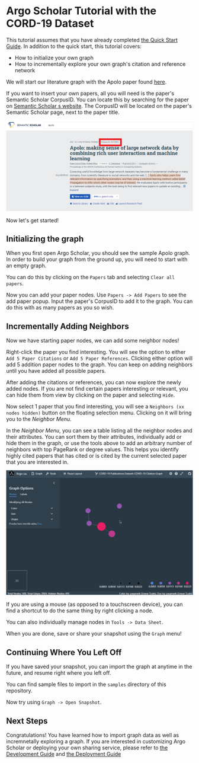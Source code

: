 # Argo Scholar Tutorial with the CORD-19 Dataset

This tutorial assumes that you have already completed [the Quick Start Guide](quickstart.md). In addition to the quick start, this tutorial covers:

- How to initialize your own graph
- How to incrementally explore your own graph's citation and reference network

We will start our literature graph with the Apolo paper found [here](https://www.semanticscholar.org/paper/Apolo%3A-making-sense-of-large-network-data-by-rich-Chau-Kittur/42936c2f2f5c8f4152494b94609fb33ec6264b8b#citing-papers).

If you want to insert your own papers, all you will need is the paper's Semantic Scholar CorpusID. You can locate this by searching for the paper on [Semantic Scholar
s website](https://www.semanticscholar.org/). The CorpusID will be located on the paper's Semantic Scholar page, next to the paper title.  

![Locating a paper's CorpusID](img/img-corpusid.png)

Now let's get started!

## Initializing the graph 

When you first open Argo Scholar, you should see the sample Apolo graph. In order to build your graph from the ground up, you will need to start with an empty graph. 

You can do this by clicking on the `Papers` tab and selecting `Clear all papers`.

Now you can add your paper nodes. Use `Papers -> Add Papers` to see the add paper popup. Input the paper's CorpusID to add it to the graph. You can do this with as many papers as you so wish.

## Incrementally Adding Neighbors

Now we have starting paper nodes, we can add some neighbor nodes! 

Right-click the paper you find interesting. You will see the option to either `Add 5 Paper Citations` or `Add 5 Paper References`. Clicking either option will add 5 addition paper nodes to the graph. You can keep on adding neighbors until you have added all possible papers. 

After adding the citations or references, you can now explore the newly added nodes. If you are not find certain papers interesting or relevant, you can hide them from view by clicking on the paper and selecting `Hide`. 

Now select 1 paper that you find interesting, you will see a `Neighbors (xx nodes hidden)` button on the floating selection menu. Clicking on it will bring you to the *Neighbor Menu*.

In the *Neighbor Menu*, you can see a table listing all the neighbor nodes and their attributes. You can sort them by their attributes, individually add or hide them in the graph, or use the tools above to add an arbitrary number of neighbors with top PageRank or degree values. This helps you identify highly cited papers that has cited or is cited by the current selected paper that you are interested in.

![Argo Scholar incremental exploration](img/video-incremental.gif)

If you are using a mouse (as opposed to a touchscreen device), you can find a shortcut to do the same thing by right clicking a node.

You can also individually manage nodes in `Tools -> Data Sheet`.

When you are done, save or share your snapshot using the `Graph` menu!

## Continuing Where You Left Off

If you have saved your snapshot, you can import the graph at anytime in the future, and resume right where you left off.

You can find sample files to import in the `samples` directory of this repository.

Now try using `Graph -> Open Snapshot`.

## Next Steps

Congratulations! You have learned how to import graph data as well as incremnetally exploring a graph. If you are interested in customizing Argo Scholar or deploying your own sharing service, please refer to [the Development Guide](development.md) and [the Deployment Guide](deploy.md)